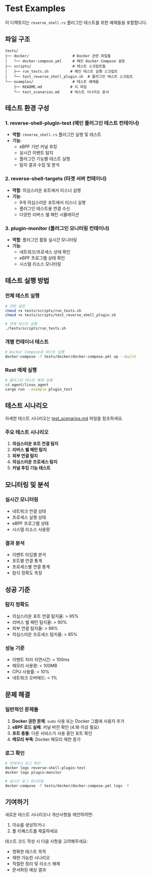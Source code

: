 # Test Examples

이 디렉토리는 `reverse_shell.rs` 플러그인 테스트를 위한 예제들을 포함합니다.

## 파일 구조

```
tests/
├── docker/                    # Docker 관련 파일들
│   └── docker-compose.yml     # 메인 Docker Compose 설정
├── scripts/                   # 테스트 스크립트들
│   ├── run_tests.sh          # 메인 테스트 실행 스크립트
│   └── test_reverse_shell_plugin.sh  # 플러그인 테스트 스크립트
└── examples/                  # 테스트 예제들
    ├── README.md             # 이 파일
    └── test_scenarios.md     # 테스트 시나리오 문서
```

## 테스트 환경 구성

### 1. reverse-shell-plugin-test (메인 플러그인 테스트 컨테이너)
- **역할**: `reverse_shell.rs` 플러그인 실행 및 테스트
- **기능**:
  - eBPF 기반 커널 후킹
  - 실시간 이벤트 탐지
  - 플러그인 기능별 테스트 실행
  - 탐지 결과 수집 및 분석

### 2. reverse-shell-targets (타겟 서버 컨테이너)
- **역할**: 의심스러운 포트에서 리스너 실행
- **기능**:
  - 9개 의심스러운 포트에서 리스너 실행
  - 플러그인 테스트용 연결 수신
  - 다양한 리버스 쉘 패턴 시뮬레이션

### 3. plugin-monitor (플러그인 모니터링 컨테이너)
- **역할**: 플러그인 활동 실시간 모니터링
- **기능**:
  - 네트워크/프로세스 상태 확인
  - eBPF 프로그램 상태 확인
  - 시스템 리소스 모니터링

## 테스트 실행 방법

### 전체 테스트 실행
```bash
# 권한 설정
chmod +x tests/scripts/run_tests.sh
chmod +x tests/scripts/test_reverse_shell_plugin.sh

# 전체 테스트 실행
./tests/scripts/run_tests.sh
```

### 개별 컨테이너 테스트
```bash
# Docker Compose로 테스트 실행
docker-compose -f tests/docker/docker-compose.yml up --build
```

### Rust 예제 실행
```bash
# 플러그인 테스트 예제 실행
cd agent/linux_agent
cargo run --example plugin_test
```

## 테스트 시나리오

자세한 테스트 시나리오는 [test_scenarios.md](test_scenarios.md) 파일을 참조하세요.

### 주요 테스트 시나리오
1. **의심스러운 포트 연결 탐지**
2. **리버스 쉘 패턴 탐지**
3. **외부 연결 탐지**
4. **의심스러운 프로세스 탐지**
5. **커널 후킹 기능 테스트**

## 모니터링 및 분석

### 실시간 모니터링
- 네트워크 연결 상태
- 프로세스 실행 상태
- eBPF 프로그램 상태
- 시스템 리소스 사용량

### 결과 분석
- 이벤트 타입별 분석
- 포트별 연결 통계
- 프로세스별 연결 통계
- 탐지 정확도 측정

## 성공 기준

### 탐지 정확도
- 의심스러운 포트 연결 탐지율: > 95%
- 리버스 쉘 패턴 탐지율: > 90%
- 외부 연결 탐지율: > 98%
- 의심스러운 프로세스 탐지율: > 85%

### 성능 기준
- 이벤트 처리 지연시간: < 100ms
- 메모리 사용량: < 100MB
- CPU 사용률: < 10%
- 네트워크 오버헤드: < 1%

## 문제 해결

### 일반적인 문제들
1. **Docker 권한 문제**: `sudo` 사용 또는 Docker 그룹에 사용자 추가
2. **eBPF 로드 실패**: 커널 버전 확인 (4.18 이상 필요)
3. **포트 충돌**: 다른 서비스가 사용 중인 포트 확인
4. **메모리 부족**: Docker 메모리 제한 증가

### 로그 확인
```bash
# 컨테이너 로그 확인
docker logs reverse-shell-plugin-test
docker logs plugin-monitor

# 실시간 로그 모니터링
docker-compose -f tests/docker/docker-compose.yml logs -f
```

## 기여하기

새로운 테스트 시나리오나 개선사항을 제안하려면:
1. 이슈를 생성하거나
2. 풀 리퀘스트를 제출하세요

테스트 코드 작성 시 다음 사항을 고려해주세요:
- 명확한 테스트 목적
- 재현 가능한 시나리오
- 적절한 정리 및 리소스 해제
- 문서화된 예상 결과

